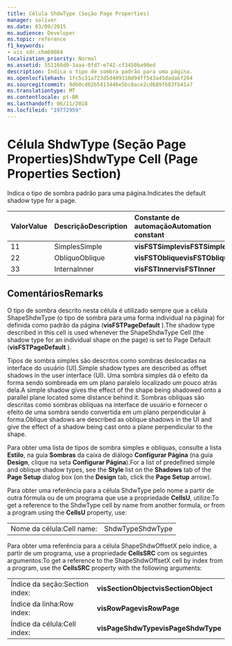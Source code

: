 ```yaml
---
title: Célula ShdwType (Seção Page Properties)
manager: soliver
ms.date: 03/09/2015
ms.audience: Developer
ms.topic: reference
f1_keywords:
- vis_sdr.chm60084
localization_priority: Normal
ms.assetid: 551166d0-3aaa-0fd7-e742-cf3450ba90ed
description: Indica o tipo de sombra padrão para uma página.
ms.openlocfilehash: 1fc5c31a723d5d409110d94ff543a45dadabf264
ms.sourcegitcommit: 9d60cd82b5413446e5bc8ace2cd689f683fb41a7
ms.translationtype: MT
ms.contentlocale: pt-BR
ms.lasthandoff: 06/11/2018
ms.locfileid: "19772959"
---
```

# <a name="shdwtype-cell-page-properties-section"></a><span data-ttu-id="e8ee4-103">Célula ShdwType (Seção Page Properties)</span><span class="sxs-lookup"><span data-stu-id="e8ee4-103">ShdwType Cell (Page Properties Section)</span></span>

<span data-ttu-id="e8ee4-104">Indica o tipo de sombra padrão para uma página.</span><span class="sxs-lookup"><span data-stu-id="e8ee4-104">Indicates the default shadow type for a page.</span></span>
  
|<span data-ttu-id="e8ee4-105">**Valor**</span><span class="sxs-lookup"><span data-stu-id="e8ee4-105">**Value**</span></span>|<span data-ttu-id="e8ee4-106">**Descrição**</span><span class="sxs-lookup"><span data-stu-id="e8ee4-106">**Description**</span></span>|<span data-ttu-id="e8ee4-107">**Constante de automação**</span><span class="sxs-lookup"><span data-stu-id="e8ee4-107">**Automation constant**</span></span>|
|:-----|:-----|:-----|
| <span data-ttu-id="e8ee4-108">1</span><span class="sxs-lookup"><span data-stu-id="e8ee4-108">1</span></span>  <br/> | <span data-ttu-id="e8ee4-109">Simples</span><span class="sxs-lookup"><span data-stu-id="e8ee4-109">Simple</span></span>  <br/> |<span data-ttu-id="e8ee4-110">**visFSTSimple**</span><span class="sxs-lookup"><span data-stu-id="e8ee4-110">**visFSTSimple**</span></span> <br/> |
| <span data-ttu-id="e8ee4-111">2</span><span class="sxs-lookup"><span data-stu-id="e8ee4-111">2</span></span>  <br/> | <span data-ttu-id="e8ee4-112">Oblíquo</span><span class="sxs-lookup"><span data-stu-id="e8ee4-112">Oblique</span></span>  <br/> |<span data-ttu-id="e8ee4-113">**visFSTOblique**</span><span class="sxs-lookup"><span data-stu-id="e8ee4-113">**visFSTOblique**</span></span> <br/> |
|<span data-ttu-id="e8ee4-114">3</span><span class="sxs-lookup"><span data-stu-id="e8ee4-114">3</span></span>  <br/> |<span data-ttu-id="e8ee4-115">Interna</span><span class="sxs-lookup"><span data-stu-id="e8ee4-115">Inner</span></span>  <br/> |<span data-ttu-id="e8ee4-116">**visFSTInner**</span><span class="sxs-lookup"><span data-stu-id="e8ee4-116">**visFSTInner**</span></span> <br/> |
   
## <a name="remarks"></a><span data-ttu-id="e8ee4-117">Comentários</span><span class="sxs-lookup"><span data-stu-id="e8ee4-117">Remarks</span></span>

 <span data-ttu-id="e8ee4-118">O tipo de sombra descrito nesta célula é utilizado sempre que a célula ShapeShdwType (o tipo de sombra para uma forma individual na página) for definida como padrão da página (**visFSTPageDefault** ).</span><span class="sxs-lookup"><span data-stu-id="e8ee4-118">The shadow type described in this cell is used whenever the ShapeShdwType Cell (the shadow type for an individual shape on the page) is set to Page Default (**visFSTPageDefault** ).</span></span> 
  
<span data-ttu-id="e8ee4-119">Tipos de sombra simples são descritos como sombras deslocadas na interface do usuário (UI).</span><span class="sxs-lookup"><span data-stu-id="e8ee4-119">Simple shadow types are described as offset shadows in the user interface (UI).</span></span> <span data-ttu-id="e8ee4-120">Uma sombra simples dá o efeito da forma sendo sombreada em um plano paralelo localizado um pouco atrás dela.</span><span class="sxs-lookup"><span data-stu-id="e8ee4-120">A simple shadow gives the effect of the shape being shadowed onto a parallel plane located some distance behind it.</span></span> <span data-ttu-id="e8ee4-121">Sombras oblíquas são descritas como sombras oblíquas na interface de usuário e fornecer o efeito de uma sombra sendo convertida em um plano perpendicular à forma.</span><span class="sxs-lookup"><span data-stu-id="e8ee4-121">Oblique shadows are described as oblique shadows in the UI and give the effect of a shadow being cast onto a plane perpendicular to the shape.</span></span> 
  
<span data-ttu-id="e8ee4-122">Para obter uma lista de tipos de sombra simples e oblíquas, consulte a lista **Estilo**, na guia **Sombras** da caixa de diálogo **Configurar Página** (na guia **Design**, clique na seta **Configurar Página**).</span><span class="sxs-lookup"><span data-stu-id="e8ee4-122">For a list of predefined simple and oblique shadow types, see the **Style** list on the **Shadows** tab of the **Page Setup** dialog box (on the **Design** tab, click the **Page Setup** arrow).</span></span> 
  
<span data-ttu-id="e8ee4-123">Para obter uma referência para a célula ShdwType pelo nome a partir de outra fórmula ou de um programa que use a propriedade **CellsU**, utilize:</span><span class="sxs-lookup"><span data-stu-id="e8ee4-123">To get a reference to the ShdwType cell by name from another formula, or from a program using the **CellsU** property, use:</span></span> 
  
|||
|:-----|:-----|
| <span data-ttu-id="e8ee4-124">Nome da célula:</span><span class="sxs-lookup"><span data-stu-id="e8ee4-124">Cell name:</span></span>  <br/> | <span data-ttu-id="e8ee4-125">ShdwType</span><span class="sxs-lookup"><span data-stu-id="e8ee4-125">ShdwType</span></span>  <br/> |
   
<span data-ttu-id="e8ee4-126">Para obter uma referência para a célula ShapeShdwOffsetX pelo índice, a partir de um programa, use a propriedade **CellsSRC** com os seguintes argumentos:</span><span class="sxs-lookup"><span data-stu-id="e8ee4-126">To get a reference to the ShapeShdwOffsetX cell by index from a program, use the **CellsSRC** property with the following arguments:</span></span> 
  
|||
|:-----|:-----|
| <span data-ttu-id="e8ee4-127">Índice da seção:</span><span class="sxs-lookup"><span data-stu-id="e8ee4-127">Section index:</span></span>  <br/> |<span data-ttu-id="e8ee4-128">**visSectionObject**</span><span class="sxs-lookup"><span data-stu-id="e8ee4-128">**visSectionObject**</span></span> <br/> |
| <span data-ttu-id="e8ee4-129">Índice da linha:</span><span class="sxs-lookup"><span data-stu-id="e8ee4-129">Row index:</span></span>  <br/> |<span data-ttu-id="e8ee4-130">**visRowPage**</span><span class="sxs-lookup"><span data-stu-id="e8ee4-130">**visRowPage**</span></span> <br/> |
| <span data-ttu-id="e8ee4-131">Índice da célula:</span><span class="sxs-lookup"><span data-stu-id="e8ee4-131">Cell index:</span></span>  <br/> |<span data-ttu-id="e8ee4-132">**visPageShdwType**</span><span class="sxs-lookup"><span data-stu-id="e8ee4-132">**visPageShdwType**</span></span> <br/> |
   

